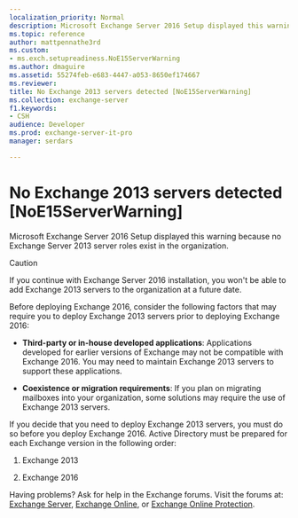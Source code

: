 ```yaml
---
localization_priority: Normal
description: Microsoft Exchange Server 2016 Setup displayed this warning because no Exchange Server 2013 server roles exist in the organization.
ms.topic: reference
author: mattpennathe3rd
ms.custom:
- ms.exch.setupreadiness.NoE15ServerWarning
ms.author: dmaguire
ms.assetid: 55274feb-e683-4447-a053-8650ef174667
ms.reviewer: 
title: No Exchange 2013 servers detected [NoE15ServerWarning]
ms.collection: exchange-server
f1.keywords:
- CSH
audience: Developer
ms.prod: exchange-server-it-pro
manager: serdars

---
```


# No Exchange 2013 servers detected [NoE15ServerWarning]

Microsoft Exchange Server 2016 Setup displayed this warning because no Exchange Server 2013 server roles exist in the organization.

> [!CAUTION]
> If you continue with Exchange Server 2016 installation, you won't be able to add Exchange 2013 servers to the organization at a future date.

Before deploying Exchange 2016, consider the following factors that may require you to deploy Exchange 2013 servers prior to deploying Exchange 2016:

- **Third-party or in-house developed applications**: Applications developed for earlier versions of Exchange may not be compatible with Exchange 2016. You may need to maintain Exchange 2013 servers to support these applications.

- **Coexistence or migration requirements**: If you plan on migrating mailboxes into your organization, some solutions may require the use of Exchange 2013 servers.

If you decide that you need to deploy Exchange 2013 servers, you must do so before you deploy Exchange 2016. Active Directory must be prepared for each Exchange version in the following order:

1. Exchange 2013

2. Exchange 2016

Having problems? Ask for help in the Exchange forums. Visit the forums at: [Exchange Server](https://go.microsoft.com/fwlink/p/?linkId=60612), [Exchange Online](https://go.microsoft.com/fwlink/p/?linkId=267542), or [Exchange Online Protection](https://go.microsoft.com/fwlink/p/?linkId=285351).
